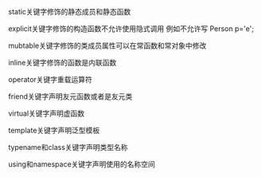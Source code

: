 static关键字修饰的静态成员和静态函数

explicit关键字修饰的构造函数不允许使用隐式调用 例如不允许写 Person p='e';

mubtable关键字修饰的类成员属性可以在常函数和常对象中修改

inline关键字修饰的函数是内联函数

operator关键字重载运算符

friend关键字声明友元函数或者是友元类

virtual关键字声明虚函数

template关键字声明泛型模板

typename和class关键字声明类型名称

using和namespace关键字声明使用的名称空间